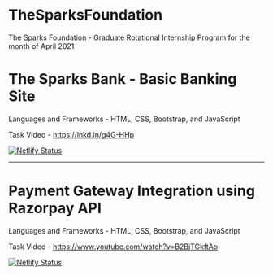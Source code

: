 # TheSparksFoundation
The Sparks Foundation - Graduate Rotational Internship Program for the month of April 2021

# The Sparks Bank - Basic Banking Site <br> 
Languages and Frameworks - HTML, CSS, Bootstrap, and JavaScript

Task Video - https://lnkd.in/g4G-HHp

[![Netlify Status](https://api.netlify.com/api/v1/badges/38ad10de-e53f-4283-a5ca-1d36dfaf5dec/deploy-status)](https://app.netlify.com/sites/thesparksbank/deploys)

<hr>

# Payment Gateway Integration using Razorpay API <br>
Languages and Frameworks - HTML, CSS, Bootstrap, and JavaScript 

Task Video - https://www.youtube.com/watch?v=B2BjTGkftAo

[![Netlify Status](https://api.netlify.com/api/v1/badges/279cd78e-ca8f-4c4b-a43f-4893173675ca/deploy-status)](https://app.netlify.com/sites/fw-payment-gateway/deploys)



